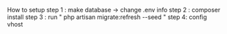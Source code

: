 How to setup
step 1 : make database -> change .env info
step 2 : composer install
step 3 : run " php artisan migrate:refresh --seed  "
step 4: config vhost